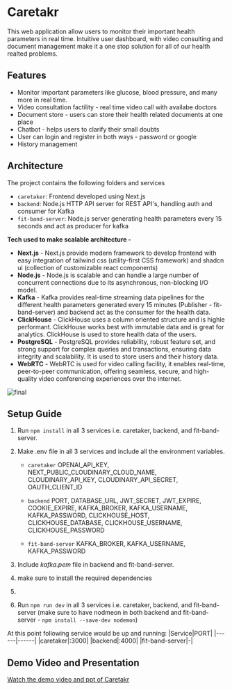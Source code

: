 # Caretakr
This web application allow users to monitor their important health parameters in real time. Intuitive user dashboard, with video consulting and document management make it a one stop solution for all of our health realted problems. 

## Features
- Monitor important parameters like glucose, blood pressure, and many more in real time.
- Video consultation factility - real time video call with availabe doctors
- Document store - users can store their health related documents at one place
- Chatbot - helps users to clarify their small doubts
- User can login and register in both ways - password or google
- History management

## Architecture
The project contains the following folders and services
- ```caretaker```: Frontend developed using Next.js
- ```backend```: Node.js HTTP API server for REST API's, handling auth and consumer for Kafka
- ```fit-band-server```: Node.js server generating health parameters every 15 seconds and act as producer for kafka

  
**Tech used to make scalable architecture -**
- **Next.js** - Next.js provide modern framework to develop frontend with easy integration of tailwind css (utility-first CSS framework) and shadcn ui (collection of customizable react components)
- **Node.js** - Node.js is scalable and can handle a large number of concurrent connections due to its asynchronous, non-blocking I/O model.
- **Kafka** - Kafka provides real-time streaming data pipelines for the different health parameters generated every 15 minutes (Publisher - fit-band-server) and backend act as the consumer for the health data.
- **ClickHouse** - ClickHouse uses a column oriented structure and is highle performant. ClickHouse works best with immutable data and is great for analytics. ClickHouse is used to store health data of the users.
- **PostgreSQL** - PostgreSQL provides reliability, robust feature set, and strong support for complex queries and transactions, ensuring data integrity and scalability. It is used to store users and their history data.
- **WebRTC** - WebRTC is used for video calling facility, it enables real-time, peer-to-peer communication, offering seamless, secure, and high-quality video conferencing experiences over the internet.

![final](https://github.com/SayantanBong007/Caretakr/assets/94526347/44e6ab98-3ab2-46bd-bd01-0c021c00783c)

## Setup Guide
1. Run ```npm install``` in all 3 services i.e. caretaker, backend, and fit-band-server.
2. Make .env file in all 3 services and include all the environment variables.
    - ```caretaker``` OPENAI_API_KEY, NEXT_PUBLIC_CLOUDINARY_CLOUD_NAME, CLOUDINARY_API_KEY, CLOUDINARY_API_SECRET, OAUTH_CLIENT_ID

    - ```backend``` PORT, DATABASE_URL, JWT_SECRET, JWT_EXPIRE, COOKIE_EXPIRE, KAFKA_BROKER, KAFKA_USERNAME, KAFKA_PASSWORD, CLICKHOUSE_HOST, CLICKHOUSE_DATABASE, CLICKHOUSE_USERNAME, CLICKHOUSE_PASSWORD

    - ```fit-band-server``` KAFKA_BROKER, KAFKA_USERNAME, KAFKA_PASSWORD

3. Include *kafka.pem* file in backend and fit-band-server.
4. make sure to install the required dependencies
5. 
6. Run ```npm run dev``` in all 3 services i.e. caretaker, backend, and fit-band-server (make sure to have nodmeon in both backend and fit-band-server - ```npm install --save-dev nodemon```)

At this point following service would be up and running: 
|Service|PORT|
|------|------|
|caretaker|:3000|
|backend|:4000|
|fit-band-server|-|

## Demo Video and Presentation
[Watch the demo video and ppt of Caretakr](https://drive.google.com/drive/folders/1FYEoZ9-sR0QeXFEyHyLDOCkgJj-Np3Qg) 

